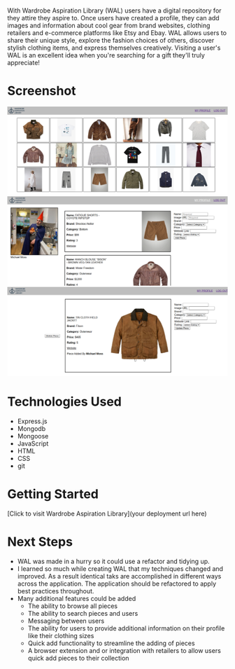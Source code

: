 # <Wardrobe Aspiration Library>
With Wardrobe Aspiration Library (WAL) users have a digital repository for they attire they aspire to. Once users have created a profile, they can add images and information about cool gear from brand websites, clothing retailers and e-commerce platforms like Etsy and Ebay. WAL allows users to share their unique style, explore the fashion choices of others, discover stylish clothing items, and express themselves creatively. Visiting a user's WAL is an excellent idea when you're searching for a gift they'll truly appreciate!

# Screenshot

<img src="./screenshots/wal-sh-01.png">
<img src="./screenshots/wal-sh-02.png">
<img src="./screenshots/wal-sh-03.png">

# Technologies Used

- Express.js
- Mongodb
- Mongoose
- JavaScript
- HTML
- CSS
- git

# Getting Started

[Click to visit Wardrobe Aspiration Library](your deployment url here)

# Next Steps

- WAL was made in a hurry so it could use a refactor and tidying up.
- I learned so much while creating WAL that my techniques changed and improved. As a result identical taks are accomplished in different ways across the application. The application should be refactored to apply best practices throughout.
- Many additional features could be added
    - The ability to browse all pieces
    - The ability to search pieces and users
    - Messaging between users
    - The ability for users to provide additional information on their profile like their clothing sizes
    - Quick add functionality to streamline the adding of pieces
    - A browser extension and or integration with retailers to allow users quick add pieces to their collection